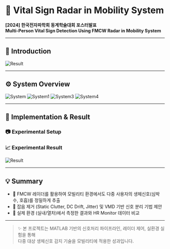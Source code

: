 # 📡 Vital Sign Radar in Mobility System

**[2024] 한국전자파학회 동계학술대회 포스터발표**  
**Multi-Person Vital Sign Detection Using FMCW Radar in Mobility System**

---

## 🧠 Introduction
![Result](https://github.com/user-attachments/assets/7a097e84-bf9e-4762-8ab2-0e51534a0d4f) 


---

## ⚙️ System Overview
![System](https://github.com/user-attachments/assets/66f85588-6df0-4a31-acee-4c798ff163ea)
![System1](https://github.com/user-attachments/assets/c07fc024-ddd2-4c22-9fc6-53db7439158d)
![System3](https://github.com/user-attachments/assets/f966a8f1-0374-405f-8223-a301bc3b9c9d)
![System4](https://github.com/user-attachments/assets/d6b40495-ef61-4a1a-baa0-08d805effc2f)

---

## 🧪 Implementation & Result

### 📷 Experimental Setup



### 📈 Experimental Result
![Result](https://github.com/user-attachments/assets/aafc20dc-b01e-4f7f-8547-a4767885943b)
<!-- ← 최신 첨부 이미지 URL -->

---

## 💡 Summary

- 📍 FMCW 레이더를 활용하여 모빌리티 환경에서도 다중 사용자의 생체신호(심박수, 호흡)를 정밀하게 추출
- 📍 잡음 제거 (Static Clutter, DC Drift, Jitter) 및 VMD 기반 신호 분리 기법 제안
- 📍 실제 환경 (실내/열차)에서 측정한 결과와 HR Monitor 데이터 비교

---

> ✨ 본 프로젝트는 MATLAB 기반의 신호처리 파이프라인, 레이더 제어, 실환경 실험을 통해  
다중 대상 생체신호 감지 기술을 모빌리티에 적용한 성과입니다.
